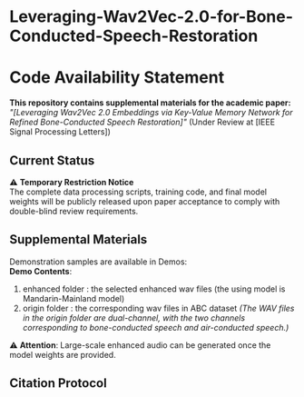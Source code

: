 # Leveraging-Wav2Vec-2.0-for-Bone-Conducted-Speech-Restoration
# Code Availability Statement

**This repository contains supplemental materials for the academic paper:**  
*"[Leveraging Wav2Vec 2.0 Embeddings via Key-Value Memory Network for Refined Bone-Conducted Speech Restoration]"* (Under Review at [IEEE Signal Processing Letters])

## Current Status
⚠️ ​**Temporary Restriction Notice**  
The complete data processing scripts, training code, and final model weights will be publicly released upon paper acceptance to comply with double-blind review requirements.

## Supplemental Materials
Demonstration samples are available in Demos:  
**Demo Contents**:  
1. enhanced folder : the selected enhanced wav files (the using model is Mandarin-Mainland model) 
2. origin folder : the corresponding wav files in ABC dataset
*(The WAV files in the origin folder are dual-channel, with the two channels corresponding to bone-conducted speech and air-conducted speech.)*

⚠️ **Attention**:
Large-scale enhanced audio can be generated once the model weights are provided.
## Citation Protocol
